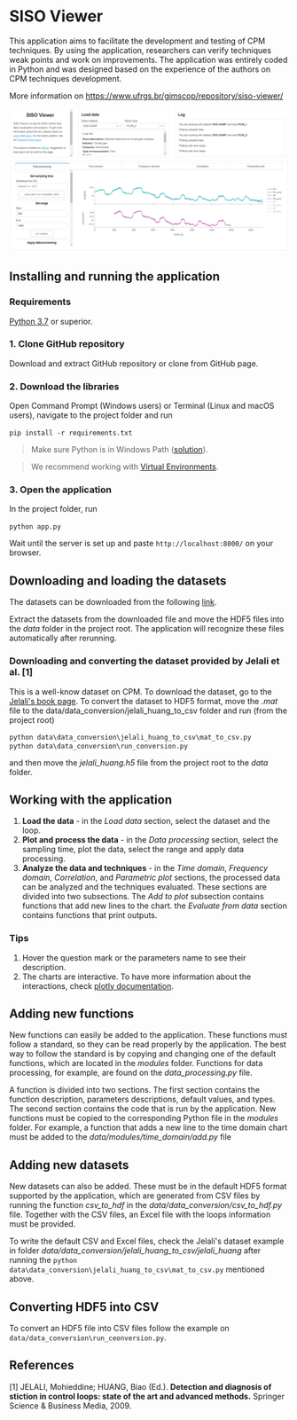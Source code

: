 # SISO Viewer

This application aims to facilitate the development and testing of CPM techniques. By using the application, researchers can verify techniques weak points and work on improvements. The application was entirely coded in Python and was designed based on the experience of the authors on CPM techniques development.

More information on https://www.ufrgs.br/gimscop/repository/siso-viewer/

![alt text](https://raw.githubusercontent.com/jonathanwvd/sisoviewer/master/assets/screenshot.png "screeshot")


## Installing and running the application

### Requirements
[Python 3.7](https://www.python.org/downloads/) or superior.

### 1. Clone GitHub repository
Download and extract GitHub repository or clone from GitHub page.

### 2. Download the libraries
Open Command Prompt (Windows users) or Terminal (Linux and macOS users), navigate to the project folder and run

`pip install -r requirements.txt`


> Make sure Python is in Windows Path ([solution](https://datatofish.com/add-python-to-windows-path/)).

> We recommend working with [Virtual Environments](https://realpython.com/python-virtual-environments-a-primer/).

### 3. Open the application
In the project folder, run

`python app.py`

Wait until the server is set up and paste `http://localhost:8000/` on your browser.

## Downloading and loading the datasets
The datasets can be downloaded from the following [link](https://www.ufrgs.br/gimscop/repository/siso-viewer/datasets/).

Extract the datasets from the downloaded file and move the HDF5 files into the *data* folder in the project root. 
The application will recognize these files automatically after rerunning.

### Downloading and converting the dataset provided by Jelali et al. [1] 
This is a well-know dataset on CPM. To download the dataset, go to the [Jelali's book page](https://sites.ualberta.ca/~bhuang/Stiction-Book.htm). To convert the dataset to HDF5 format, move the _.mat_ file to the data/data_conversion/jelali_huang_to_csv folder and run (from the project root)

```
python data\data_conversion\jelali_huang_to_csv\mat_to_csv.py
python data\data_conversion\run_conversion.py
```

and then move the _jelali_huang.h5_ file from the project root to the _data_ folder.

## Working with the application
1. **Load the data** - in the *Load data* section, select the dataset and the loop.
2. **Plot and process the data** - in the *Data processing* section, select the sampling time, plot the data, select the range and apply data processing.
3. **Analyze the data and techniques** - in the *Time domain*, *Frequency domain*, *Correlation*, and *Parametric plot* sections, 
the processed data can be analyzed and the techniques evaluated.
These sections are divided into two subsections. The *Add to plot* subsection contains functions that add new lines to the chart.
the *Evaluate from data* section contains functions that print outputs.

### Tips
1. Hover the question mark or the parameters name to see their description.
2. The charts are interactive. To have more information about the interactions, check [plotly documentation](https://plotly.com/python/).

## Adding new functions
New functions can easily be added to the application. These functions must follow a standard, so they can be read properly by the application.
The best way to follow the standard is by copying and changing one of the default functions, which are located in the *modules* folder. 
Functions for data processing, for example, are found on the *data_processing.py* file.

A function is divided into two sections. The first section contains the function description, parameters descriptions, default values, and types.
The second section contains the code that is run by the application. 
New functions must be copied to the corresponding Python file in the *modules* folder. For example, a function that adds a new line to the time domain chart must be added to the *data/modules/time_domain/add.py* file

## Adding new datasets
New datasets can also be added. These must be in the default HDF5 format supported by the application, which are generated from
CSV files by running the function *csv_to_hdf* in the *data/data_conversion/csv_to_hdf.py* file. Together with the CSV files, an Excel 
file with the loops information must be provided.

To write the default CSV and Excel files, check the Jelali's dataset example in folder *data/data_conversion/jelali_huang_to_csv/jelali_huang* after running the 
`python data\data_conversion\jelali_huang_to_csv\mat_to_csv.py` mentioned above.

## Converting HDF5 into CSV
To convert an HDF5 file into CSV files follow the example on `data/data_conversion\run_ceonversion.py`.

## References
[1] JELALI, Mohieddine; HUANG, Biao (Ed.). **Detection and diagnosis of stiction in control loops: state of the art and advanced methods.** 
Springer Science & Business Media, 2009.
